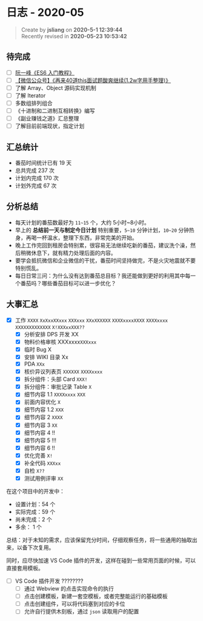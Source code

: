 日志 - 2020-05
===

> Create by **jsliang** on **2020-5-1 12:39:44**  
> Recently revised in **2020-05-23 10:53:42**

## 待完成

* [ ] [阮一峰《ES6 入门教程》](https://es6.ruanyifeng.com/)
* [ ] [【微信公众号】《再来40道this面试题酸爽继续(1.2w字用手整理)》](https://mp.weixin.qq.com/s/k8PngT7afosSxUJSECRtJA)
* [ ] 了解 Array、Object 源码实现机制
* [ ] 了解 Iterator
* [ ] 多数组排列组合
* [ ] 《十进制和二进制互相转换》编写
* [ ] 《副业赚钱之道》汇总整理
* [ ] 了解目前前端现状，指定计划

## 汇总统计

* 番茄时间统计已有 19 天
* 总共完成 237 次
* 计划内完成 170 次
* 计划外完成 67 次

## 分析总结

* 每天计划的番茄数最好为 `11~15` 个，大约 5小时~8小时。
* 早上的 **总结前一天与制定今日计划** 特别重要，`5~10` 分钟计划，`10~20` 分钟热身，再喝一杯温水，整理下东西，非常完美的开始。
* 晚上工作完回到租房会特别累，很容易无法继续吃新的番茄，建议洗个澡，然后稍微休息下，就有精力处理后面的内容。
* 要学会抵抗微信和企业微信的干扰，番茄时间坚持做完，不是火灾地震就不要特别慌乱。
* 每日日常三问：为什么没有达到番茄总目标？我还能做到更好的利用其中每一个番茄吗？哪些番茄目标可以进一步优化？

## 大事汇总

* [x] 工作 `XXXX` `XxXxxXXxxx` `XXXxxx` `XXxXXXXXX` `XXXXxxxxXXXX` `XXXXxxxx` `XXXXXXXXXXXXX` `X!XXXxxXXX??`
  * [x] 分析安排 DPS 开发 XX
  * [x] 物料价格审核 XXXxxxx`XXXxxx`
  * [x] 临时 Bug X
  * [x] 安排 WIKI 目录 Xx
  * [x] PDA `XXx`
  * [x] 核价异议列表页 `XXXXXX` `XXXXxxxx`
  * [x] 拆分组件：头部 Card `XXX!`
  * [x] 拆分组件：审批记录 Table `X`
  * [x] 细节内容 1.1 `XXXXxxxx` `XXX`
  * [x] 前面内容优化 `X`
  * [x] 细节内容 1.2 `XXX`
  * [x] 细节内容 2 `XXXX`
  * [x] 细节内容 3 `XX`
  * [X] 细节内容 4 !!
  * [x] 细节内容 5 !!!
  * [x] 细节内容 6 !!
  * [x] 优化完善 `X!`
  * [x] 补全代码 `XXXxx`
  * [x] 自检 `X??`
  * [x] 测试用例评审 `XX`

在这个项目中的开发中：

* 设置计划：54 个
* 实际完成：59 个
* 尚未完成：2 个
* 多余： 1 个

总结：对于未知的需求，应该保留充分时间，仔细观察任务，将一些通用的抽取出来，以备下次复用。

同时，应尽快加速 VS Code 插件的开发，这样在碰到一些常用页面的时候，可以直接套用模板。

* [ ] VS Code 插件开发 ????????
  * [ ] 通过 Webview 的点击实现命令的执行
  * [ ] 点击创建模板，新建一套空模板，或者完整能运行的基础模板
  * [ ] 点击创建组件，可以将代码塞到对应的卡位
  * [ ] 允许自行提供木刻板，通过 `json` 读取用户的配置